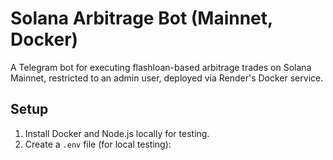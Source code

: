 # Solana Arbitrage Bot (Mainnet, Docker)
A Telegram bot for executing flashloan-based arbitrage trades on Solana Mainnet, restricted to an admin user, deployed via Render's Docker service.

## Setup
1. Install Docker and Node.js locally for testing.
2. Create a `.env` file (for local testing):
